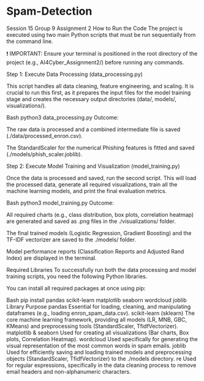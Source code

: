 # Spam-Detection
Session 15 Group 9 Assignment 2
 How to Run the Code
The project is executed using two main Python scripts that must be run sequentially from the command line.

❗ IMPORTANT: Ensure your terminal is positioned in the root directory of the project (e.g., AI4Cyber_Assignment2/) before running any commands.

Step 1: Execute Data Processing (data_processing.py)

This script handles all data cleaning, feature engineering, and scaling. It is crucial to run this first, as it prepares the input files for the model training stage and creates the necessary output directories (data/, models/, visualizations/).

Bash
python3 data_processing.py
Outcome:

The raw data is processed and a combined intermediate file is saved (./data/processed_enron.csv).

The StandardScaler for the numerical Phishing features is fitted and saved (./models/phish_scaler.joblib).

Step 2: Execute Model Training and Visualization (model_training.py)

Once the data is processed and saved, run the second script. This will load the processed data, generate all required visualizations, train all the machine learning models, and print the final evaluation metrics.

Bash
python3 model_training.py
Outcome:

All required charts (e.g., class distribution, box plots, correlation heatmap) are generated and saved as .png files in the ./visualizations/ folder.

The final trained models (Logistic Regression, Gradient Boosting) and the TF-IDF vectorizer are saved to the ./models/ folder.

Model performance reports (Classification Reports and Adjusted Rand Index) are displayed in the terminal.

Required Libraries
To successfully run both the data processing and model training scripts, you need the following Python libraries.

You can install all required packages at once using pip:

Bash
pip install pandas scikit-learn matplotlib seaborn wordcloud joblib
Library	Purpose
pandas	Essential for loading, cleaning, and manipulating dataframes (e.g., loading enron_spam_data.csv).
scikit-learn (sklearn)	The core machine learning framework, providing all models (LR, MNB, GBC, KMeans) and preprocessing tools (StandardScaler, TfidfVectorizer).
matplotlib & seaborn	Used for creating all visualizations (Bar charts, Box plots, Correlation Heatmap).
wordcloud	Used specifically for generating the visual representation of the most common words in spam emails.
joblib	Used for efficiently saving and loading trained models and preprocessing objects (StandardScaler, TfidfVectorizer) to the ./models directory.
re	Used for regular expressions, specifically in the data cleaning process to remove email headers and non-alphanumeric characters.
